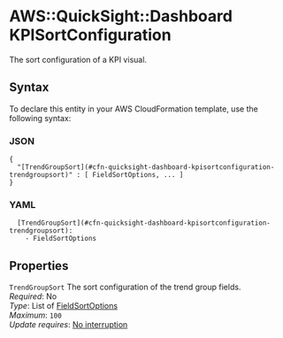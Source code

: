 # AWS::QuickSight::Dashboard KPISortConfiguration<a name="aws-properties-quicksight-dashboard-kpisortconfiguration"></a>

The sort configuration of a KPI visual\.

## Syntax<a name="aws-properties-quicksight-dashboard-kpisortconfiguration-syntax"></a>

To declare this entity in your AWS CloudFormation template, use the following syntax:

### JSON<a name="aws-properties-quicksight-dashboard-kpisortconfiguration-syntax.json"></a>

```
{
  "[TrendGroupSort](#cfn-quicksight-dashboard-kpisortconfiguration-trendgroupsort)" : [ FieldSortOptions, ... ]
}
```

### YAML<a name="aws-properties-quicksight-dashboard-kpisortconfiguration-syntax.yaml"></a>

```
  [TrendGroupSort](#cfn-quicksight-dashboard-kpisortconfiguration-trendgroupsort):
    - FieldSortOptions
```

## Properties<a name="aws-properties-quicksight-dashboard-kpisortconfiguration-properties"></a>

`TrendGroupSort` <a name="cfn-quicksight-dashboard-kpisortconfiguration-trendgroupsort"></a>
The sort configuration of the trend group fields\.  
_Required_: No  
_Type_: List of [FieldSortOptions](aws-properties-quicksight-dashboard-fieldsortoptions.md)  
_Maximum_: `100`  
_Update requires_: [No interruption](https://docs.aws.amazon.com/AWSCloudFormation/latest/UserGuide/using-cfn-updating-stacks-update-behaviors.html#update-no-interrupt)
